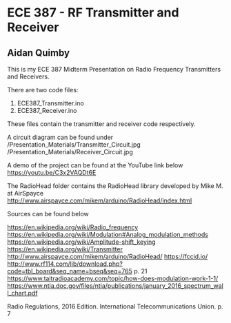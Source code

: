 # ECE 387 - RF Transmitter and Receiver
## Aidan Quimby

This is my ECE 387 Midterm Presentation on Radio Frequency Transmitters and Receivers.

There are two code files:
  1. ECE387_Transmitter.ino
  2. ECE387_Receiver.ino

These files contain the transmitter and receiver code respectively. 

A circuit diagram can be found under 
  /Presentation_Materials/Transmitter_Circuit.jpg
  /Presentation_Materials/Receiver_Circuit.jpg

A demo of the project can be found at the YouTube link below
  https://youtu.be/C3x2VAQDt6E

The RadioHead folder contains the RadioHead library developed by Mike M. at AirSpayce
  http://www.airspayce.com/mikem/arduino/RadioHead/index.html

Sources can be found below

https://en.wikipedia.org/wiki/Radio_frequency
https://en.wikipedia.org/wiki/Modulation#Analog_modulation_methods
https://en.wikipedia.org/wiki/Amplitude-shift_keying
https://en.wikipedia.org/wiki/Transmitter
http://www.airspayce.com/mikem/arduino/RadioHead/
https://fccid.io/
http://www.rf114.com/lib/download.php?code=tbl_board&seq_name=bseq&seq=765 p. 21
https://www.taitradioacademy.com/topic/how-does-modulation-work-1-1/
https://www.ntia.doc.gov/files/ntia/publications/january_2016_spectrum_wall_chart.pdf

Radio Regulations, 2016 Edition. International Telecommunications Union. p. 7
